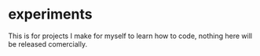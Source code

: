 # experiments
This is for projects I make for myself to learn how to code, nothing here will be released comercially.
